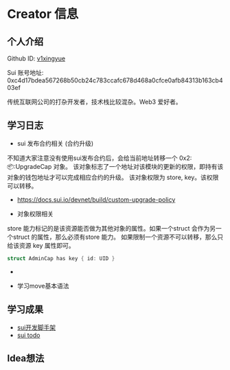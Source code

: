 # Creator 信息

## 个人介绍

Github ID: [v1xingyue](https://github.com/v1xingyue)

Sui 账号地址: 0xc4d17bdea567268b50cb24c783ccafc678d468a0cfce0afb84313b163cb403ef

传统互联网公司的打杂开发者，技术栈比较混杂。Web3 爱好者。

## 学习日志

- sui 发布合约相关 (合约升级)

不知道大家注意没有使用sui发布合约后，会给当前地址转移一个  0x2::package::UpgradeCap 对象。
该对象标志了一个地址对该模块的更新的权限，即持有该对象的钱包地址才可以完成相应合约的升级。
该对象权限为 store, key。该权限可以转移。

* https://docs.sui.io/devnet/build/custom-upgrade-policy

- 对象权限相关

store 能力标记的是该资源能否做为其他对象的属性。如果一个struct 会作为另一个struct 的属性，那么必须有store 能力。
如果限制一个资源不可以转移，那么只给该资源 key 属性即可。

```rust
struct AdminCap has key { id: UID }
```

- 

- 学习move基本语法

## 学习成果

- [sui开发脚手架](https://github.com/v1xingyue/scaffold-sui)
- [sui todo](https://github.com/v1xingyue/sui-todo)

## Idea想法
